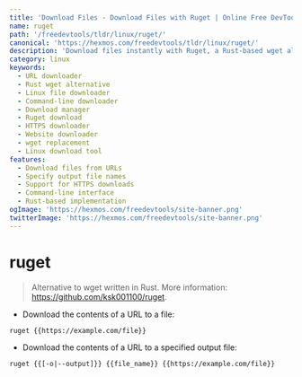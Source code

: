 ```yaml
---
title: 'Download Files - Download Files with Ruget | Online Free DevTools by Hexmos'
name: ruget
path: '/freedevtools/tldr/linux/ruget/'
canonical: 'https://hexmos.com/freedevtools/tldr/linux/ruget/'
description: 'Download files instantly with Ruget, a Rust-based wget alternative. Easily fetch content from URLs with specified output file names. Free online tool, no registration required.'
category: linux
keywords:
  - URL downloader
  - Rust wget alternative
  - Linux file downloader
  - Command-line downloader
  - Download manager
  - Ruget download
  - HTTPS downloader
  - Website downloader
  - wget replacement
  - Linux download tool
features:
  - Download files from URLs
  - Specify output file names
  - Support for HTTPS downloads
  - Command-line interface
  - Rust-based implementation
ogImage: 'https://hexmos.com/freedevtools/site-banner.png'
twitterImage: 'https://hexmos.com/freedevtools/site-banner.png'
---
```


# ruget

> Alternative to wget written in Rust.
> More information: <https://github.com/ksk001100/ruget>.

- Download the contents of a URL to a file:

`ruget {{https://example.com/file}}`

- Download the contents of a URL to a specified output file:

`ruget {{[-o|--output]}} {{file_name}} {{https://example.com/file}}`
